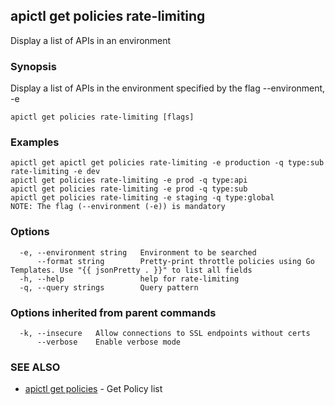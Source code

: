 ## apictl get policies rate-limiting

Display a list of APIs in an environment

### Synopsis

Display a list of APIs in the environment specified by the flag --environment, -e

```
apictl get policies rate-limiting [flags]
```

### Examples

```
apictl get apictl get policies rate-limiting -e production -q type:sub rate-limiting -e dev
apictl get policies rate-limiting -e prod -q type:api
apictl get policies rate-limiting -e prod -q type:sub
apictl get policies rate-limiting -e staging -q type:global
NOTE: The flag (--environment (-e)) is mandatory
```

### Options

```
  -e, --environment string   Environment to be searched
      --format string        Pretty-print throttle policies using Go Templates. Use "{{ jsonPretty . }}" to list all fields
  -h, --help                 help for rate-limiting
  -q, --query strings        Query pattern
```

### Options inherited from parent commands

```
  -k, --insecure   Allow connections to SSL endpoints without certs
      --verbose    Enable verbose mode
```

### SEE ALSO

* [apictl get policies](apictl_get_policies.md)	 - Get Policy list

